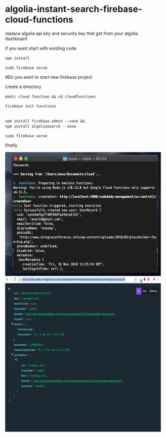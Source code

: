# algolia-instant-search-firebase-cloud-functions


replace algolia api key and security key that get from your algolia dashboard

if you want start with existing code

<code>npm install</code>

<code>sudo firebase serve</code>

#Do you want to start new firebase project

create a directory 

<code>mkdir cloud function && cd cloudfunctions </code>

<code>firebase init functions</code>

<code>
npm install firebase-admin --save &&
npm install algoliasearch --save
</code>

<code>sudo firebase serve</code>


finally 

<img src="https://raw.githubusercontent.com/Anasmp/algolia-instant-search-firebase-cloud-functions/master/screen.png" width="600" height="400">

<img src="https://raw.githubusercontent.com/Anasmp/algolia-instant-search-firebase-cloud-functions/master/Screenshot%202018-11-16%20at%2010.37.27%20PM.png" width="800" height="500">
